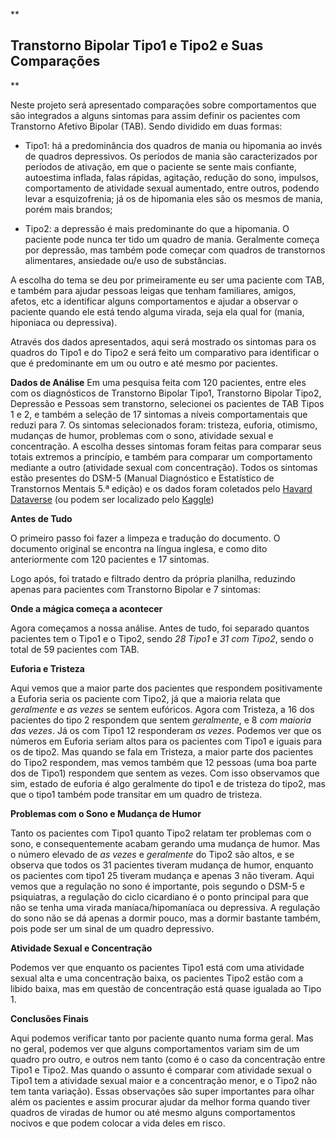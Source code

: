 **

## Transtorno Bipolar Tipo1 e Tipo2 e Suas Comparações

**

Neste projeto será apresentado comparações sobre comportamentos que são integrados a alguns sintomas para assim definir os pacientes com Transtorno Afetivo Bipolar (TAB). Sendo dividido em duas formas:

- Tipo1: há a predominância dos quadros de mania ou hipomania ao invés de quadros depressivos. Os períodos de mania são caracterizados  por períodos de ativação, em que o paciente se sente mais confiante, autoestima inflada, falas rápidas, agitação, redução do sono, impulsos, comportamento de atividade sexual aumentado, entre outros, podendo levar a esquizofrenia; já os de hipomania eles são os mesmos de mania, porém mais brandos;

- Tipo2: a depressão é mais predominante do que a hipomania. O paciente pode nunca ter tido um quadro de mania. Geralmente começa por depressão, mas também pode começar com quadros de transtornos alimentares, ansiedade ou/e uso de substâncias.


A escolha do tema se deu por primeiramente eu ser uma paciente com TAB, e também para ajudar pessoas leigas que tenham familiares, amigos, afetos, etc a identificar alguns comportamentos e ajudar a observar o paciente quando ele está tendo alguma virada, seja ela qual for (mania, hiponiaca ou depressiva).

Através dos dados apresentados, aqui será mostrado os sintomas para os quadros do Tipo1 e do Tipo2 e será feito um comparativo para identificar o que é predominante em um ou outro e até mesmo por pacientes.

**Dados de Análise**
Em uma pesquisa feita com 120 pacientes, entre eles com os diagnósticos de Transtorno Bipolar Tipo1, Transtorno Bipolar Tipo2, Depressão e Pessoas sem transtorno, selecionei os pacientes de TAB Tipos 1 e 2, e também a seleção de 17 sintomas a níveis comportamentais que reduzi para 7. Os sintomas selecionados foram: tristeza, euforia, otimismo, mudanças de humor, problemas com o sono, atividade sexual e concentração. A escolha desses sintomas foram feitas para comparar seus totais extremos a princípio, e também para comparar um comportamento mediante a outro (atividade sexual com concentração).
Todos os sintomas estão presentes do DSM-5 (Manual Diagnóstico e Estatístico de Transtornos Mentais 5.ª edição) e os dados foram coletados pelo [Havard Dataverse](https://dataverse.harvard.edu/file.xhtml?fileId=7440350&version=1.1&toolType=PREVIEW) (ou podem ser localizado pelo [Kaggle](https://www.kaggle.com/code/mrcsdvale/mental-disorder-eda))

**Antes de Tudo**

O primeiro passo foi fazer a limpeza e tradução do documento. O documento original se encontra na língua inglesa, e como dito anteriormente com 120 pacientes e 17 sintomas.

Logo após, foi tratado e filtrado dentro da própria planilha, reduzindo apenas para pacientes com Transtorno Bipolar e 7 sintomas:

**Onde a mágica começa a acontecer**

Agora começamos a nossa análise. Antes de tudo, foi separado quantos pacientes tem o Tipo1 e o Tipo2, sendo *28 Tipo1* e *31 com Tipo2*, sendo o total de 59 pacientes com TAB.

**Euforia e Tristeza**

Aqui vemos que a maior parte dos pacientes que respondem positivamente a Euforia seria os paciente com Tipo2, já que a maioria relata que *geralmente* e *as vezes* se sentem eufóricos. Agora com Tristeza, a 16 dos pacientes do tipo 2 respondem que sentem *geralmente*, e 8 *com maioria das vezes*. Já os com Tipo1 12 responderam *as vezes*. Podemos ver que os números em Euforia seriam altos para os pacientes com Tipo1 e iguais para os de tipo2. Mas quando se fala em Tristeza, a maior parte dos pacientes do Tipo2 respondem, mas vemos também que 12 pessoas (uma boa parte dos de Tipo1) respondem que sentem as vezes. Com isso observamos que sim, estado de euforia é algo geralmente do tipo1 e de tristeza do tipo2, mas que o tipo1 também pode transitar em um quadro de tristeza.

**Problemas com o Sono e Mudança de Humor**

Tanto os pacientes com Tipo1 quanto Tipo2 relatam ter problemas com o sono, e consequentemente acabam gerando uma mudança de humor. Mas o número elevado de *as vezes* e *geralmente* do Tipo2 são altos, e se observa que todos os 31 pacientes tiveram mudança de humor, enquanto os pacientes com tipo1 25 tiveram mudança e apenas 3 não tiveram.
Aqui vemos que a regulação no sono é importante, pois segundo o DSM-5 e psiquiatras, a regulação do ciclo cicardiano é o ponto principal para que não se tenha uma virada maníaca/hipomaníaca ou depressiva. A regulação do sono não se dá apenas a dormir pouco, mas a dormir bastante também, pois pode ser um sinal de um quadro depressivo.

**Atividade Sexual e Concentração**

Podemos ver que enquanto os pacientes Tipo1 está com uma atividade sexual alta e uma concentração baixa, os pacientes Tipo2 estão com a libido baixa, mas em questão de concentração está quase igualada ao Tipo 1.

**Conclusões Finais**

Aqui podemos verificar tanto por paciente quanto numa forma geral. Mas no geral, podemos ver que alguns comportamentos variam sim de um quadro pro outro, e outros nem tanto (como é o caso da concentração entre Tipo1 e Tipo2. Mas quando o assunto é comparar com atividade sexual o Tipo1 tem a atividade sexual maior e a concentração menor, e o Tipo2 não tem tanta variação).
Essas observações são super importantes para olhar além os pacientes e assim procurar ajudar da melhor forma quando tiver quadros de viradas de humor ou até mesmo alguns comportamentos nocivos e que podem colocar a vida deles em risco.

